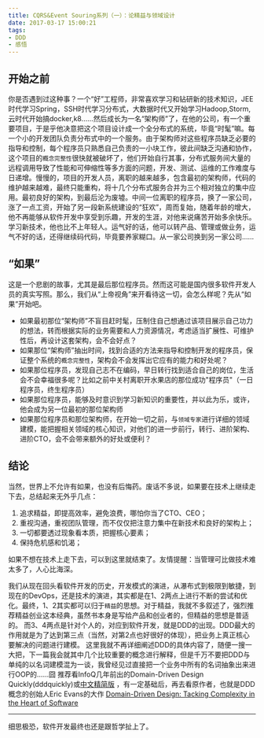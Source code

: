 ```yaml
---
title: CQRS&Event Souring系列（一）：论精益与领域设计
date: 2017-03-17 15:00:21
tags:
- DDD
- 感悟
---
```


## 开始之前
你是否遇到过这种事？一个“好”工程师，非常喜欢学习和钻研新的技术知识，JEE时代学习Spring，SSH时代学习分布式，大数据时代又开始学习Hadoop,Storm,云时代开始搞docker,k8……然后成长为一名“架构师”了，在他的公司，有一个重要项目，于是乎他决意把这个项目设计成一个全分布式的系统，毕竟“时髦”嘛。每一个小的开发团队负责分布式中的一个服务。由于架构师对这些程序员缺乏必要的指导和控制，每个程序员只熟悉自己负责的一小块工作，彼此间缺乏沟通和协作，这个项目的`概念完整性`很快就被破坏了，他们开始自行其事，分布式服务间大量的远程调用导致了性能和可伸缩性等多方面的问题，开发、测试、运维的工作难度与日递增。慢慢的，项目的开发人员，离职的越来越多，包含最初的架构师，代码的维护越来越难，最终只能重构，将十几个分布式服务合并为三个相对独立的集中应用。最初良好的架构，到最后沦为废墟。中间一位离职的程序员，换了一家公司，涨了一点工资，开始了另一段新系统建设的“狂欢”，周而复始，随着年龄的增大，他不再能够从软件开发中享受到乐趣，开发的生涯，对他来说痛苦开始多余快乐。学习新技术，他也比不上年轻人。运气好的话，他可以转产品、管理或做业务，运气不好的话，还得继续码代码，毕竟要养家糊口。从一家公司换到另一家公司……

## “如果”
这是一个悲剧的故事，尤其是最后那位程序员。然而这可能是国内很多软件开发人员的真实写照。那么，我们从“上帝视角”来开看待这一切，会怎么样呢？先从“如果”开始吧。
- 如果最初那位“架构师”不盲目赶时髦，压制住自己想通过该项目展示自己功力的想法，转而根据实际的业务需要和人力资源情况，考虑适当扩展性、可维护性后，再设计这套架构，会不会好点？
- 如果那位“架构师”抽出时间，找到合适的方法来指导和控制开发的程序员，保证整个系统的`概念完整性`，架构会不会发挥出它应有的能力和好处呢？
- 如果那位程序员，发现自己志不在编码，早日转行找到适合自己的岗位，生活会不会幸福很多呢？比如之前中关村离职开水果店的那位成功"程序员"（一日程序员，终生程序员）
- 如果那位程序员，能够及时意识到学习新知识的重要性，并以此为乐，或许，他会成为另一位最初的那位架构师
- 如果那位程序员和那位架构师，在开始一切之前，与`领域专家`进行详细的领域建模，能把握相关领域的核心知识，对他们的进一步前行，转行、进阶架构、进阶CTO，会不会带来额外的好处或便利？

## 结论
当然，世界上不允许有如果，也没有后悔药。废话不多说，如果要在技术上继续走下去，总结起来无外乎几点：
1. 追求精益，即提高效率，避免浪费，哪怕你当了CTO、CEO；
2. 重视沟通，重视团队管理，而不仅仅把注意力集中在新技术和良好的架构上；
3. 一切都要透过现象看本质，把握核心要素；
4. 保持危机感和饥渴；

如果不想在技术上走下去，可以到这里就结束了。友情提醒：当管理可比做技术难太多了，人心比海深。

我们从现在回头看软件开发的历史，开发模式的演进，从瀑布式到极限到敏捷，到现在的DevOps，还是技术的演进，其实都是在1、2两点上进行不断的尝试和优化。最终，1、2其实都可以归于`精益`的思想。对于精益，我就不多叙述了，强烈推荐精益创业这本经典，虽然书本身是写给产品和创业者的，但精益的思想是普适的。
而3、4两点是针对个人的，对应到软件开发，就是DDD的出现。DDD最大的作用就是为了达到第三点（当然，对第2点也好很好的体现），把业务上真正核心要解决的问题进行建模。
这里我就不再详细阐述DDD的具体内容了，随便一搜一大把，下一篇我会就其中几个比较重要的概念进行解释，但是千万不要把DDD与单纯的以名词建模混为一谈，我曾经见过直接把一个业务中所有的名词抽象出来进行OOP的……囧
推荐看InfoQ几年前出的Domain-Driven Design Quickly(dddquickly)或[中文精简版](领域驱动设计精简版（全新修订）) ，有一定基础后，再去看原作者，也就是DDD概念的创始人Eric Evans的大作 [Domain-Driven Design: Tacking Complexity in the Heart of Software]()

---
细思极恐，软件开发最终也还是跟哲学扯上了。
